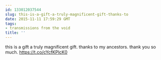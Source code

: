 ```yaml
---
id: 133012037544
slug: this-is-a-gift-a-truly-magnificent-gift-thanks-to
date: 2015-11-11 17:59:29 GMT
tags:
- transmissions from the void
title: ''
---
```

this is a gift a truly magnificent gift. thanks to my ancestors. thank you so much. https://t.co/cYcfKPlcK0